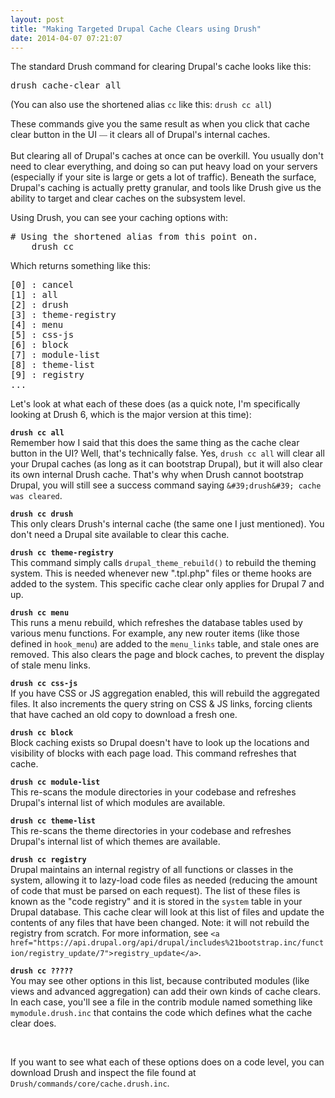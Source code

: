 ```yaml
---
layout: post
title: "Making Targeted Drupal Cache Clears using Drush"
date: 2014-04-07 07:21:07
---
```


The standard Drush command for clearing Drupal's cache looks like this:

<pre>drush cache-clear all</pre>

(You can also use the shortened alias `cc` like this: `drush cc all`)

These commands give you the same result as when you click that cache clear button in the UI <span style="color: rgb(84, 84, 84); font-family: arial, sans-serif; font-size: small; line-height: 18.200000762939453px;">—</span> it clears all of Drupal's internal caches.

But clearing all of Drupal's caches at once can be overkill. You usually don't need to clear everything, and doing so can put heavy load on your servers (especially if your site is large or gets a lot of traffic). Beneath the surface, Drupal's caching is actually pretty granular, and tools like Drush give us the ability to target and clear caches on the subsystem level.

Using Drush, you can see your caching options with:

<pre># Using the shortened alias from this point on.
	drush cc</pre>

Which returns something like this:

<pre>[0] : cancel
[1] : all
[2] : drush
[3] : theme-registry
[4] : menu
[5] : css-js
[6] : block
[7] : module-list
[8] : theme-list
[9] : registry
...</pre>

Let's look at what each of these does (as a quick note, I'm specifically looking at Drush 6, which is the major version at this time):

**`drush cc all`**  
Remember how I said that this does the same thing as the cache clear button in the UI? Well, that's technically false. Yes, `drush cc all` will clear all your Drupal caches (as long as it can bootstrap Drupal), but it will also clear its own internal Drush cache. That's why when Drush cannot bootstrap Drupal, you will still see a success command saying `&#39;drush&#39; cache was cleared`.

**`drush cc drush`**  
This only clears Drush's internal cache (the same one I just mentioned). You don't need a Drupal site available to clear this cache.

**`drush cc theme-registry`**  
This command simply calls `drupal_theme_rebuild()` to rebuild the theming system. This is needed whenever new ".tpl.php" files or theme hooks are added to the system. This specific cache clear only applies for Drupal 7 and up.

**`drush cc menu`**  
This runs a menu rebuild, which refreshes the database tables used by various menu functions. For example, any new router items (like those defined in `hook_menu`) are added to the `menu_links` table, and stale ones are removed. This also clears the page and block caches, to prevent the display of stale menu links.

**`drush cc css-js`**  
If you have CSS or JS aggregation enabled, this will rebuild the aggregated files. It also increments the query string on CSS & JS links, forcing clients that have cached an old copy to download a fresh one.

**`drush cc block`**  
Block caching exists so Drupal doesn't have to look up the locations and visibility of blocks with each page load. This command refreshes that cache.

**`drush cc module-list`**  
This re-scans the module directories in your codebase and refreshes Drupal's internal list of which modules are available.

**`drush cc theme-list`**  
This re-scans the theme directories in your codebase and refreshes Drupal's internal list of which themes are available.

**`drush cc registry`**  
Drupal maintains an internal registry of all functions or classes in the system, allowing it to lazy-load code files as needed (reducing the amount of code that must be parsed on each request). The list of these files is known as the "code registry" and it is stored in the `system` table in your Drupal database. This cache clear will look at this list of files and update the contents of any files that have been changed. Note: it will not rebuild the registry from scratch. For more information, see `<a href="https://api.drupal.org/api/drupal/includes%21bootstrap.inc/function/registry_update/7">registry_update</a>`.

**`drush cc ?????`**  
You may see other options in this list, because contributed modules (like views and advanced aggregation) can add their own kinds of cache clears. In each case, you'll see a file in the contrib module named something like `mymodule.drush.inc` that contains the code which defines what the cache clear does.

 

If you want to see what each of these options does on a code level, you can download Drush and inspect the file found at `Drush/commands/core/cache.drush.inc`.